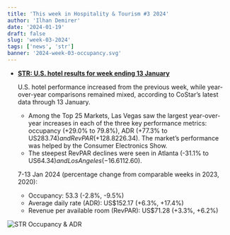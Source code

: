 ```yaml
---
title: 'This week in Hospitality & Tourism #3 2024'
author: 'Ilhan Demirer'
date: '2024-01-19'
draft: false
slug: 'week-03-2024'
tags: ['news', 'str']
banner: '2024-week-03-occupancy.svg'
---
```


- **[STR: U.S. hotel results for week ending 13 January](https://str.com/press-release/us-hotel-results-week-ending-13-january)**

  U.S. hotel performance increased from the previous week, while year-over-year comparisons remained mixed, according to CoStar’s latest data through 13 January.

  - Among the Top 25 Markets, Las Vegas saw the largest year-over-year increases in each of the three key performance metrics: occupancy (+29.0% to 79.8%), ADR (+77.3% to US$283.74) and RevPAR (+128.8% to US$226.34). The market’s performance was helped by the Consumer Electronics Show.
  - The steepest RevPAR declines were seen in Atlanta (-31.1% to US$64.34) and Los Angeles (-16.6% to US$112.60).

  7-13 Jan 2024 (percentage change from comparable weeks in 2023, 2020):

  - Occupancy: 53.3 (-2.8%, -9.5%)
  - Average daily rate (ADR): US$152.17 (+6.3%, +17.4%)
  - Revenue per available room (RevPAR): US$71.28 (+3.3%, +6.2%)

![STR Occupancy & ADR](/images/blogimages/2024-week-03-occupancy.svg)

